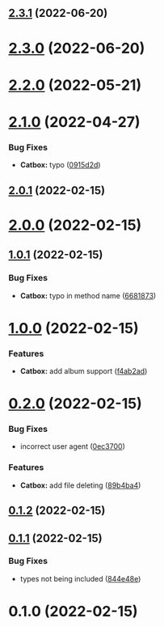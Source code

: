 ## [2.3.1](https://github.com/depthbomb/node-catbox/compare/2.2.0...2.3.1) (2022-06-20)



# [2.3.0](https://github.com/depthbomb/node-catbox/compare/2.2.0...2.3.0) (2022-06-20)



# [2.2.0](https://github.com/depthbomb/node-catbox/compare/2.1.0...2.2.0) (2022-05-21)



# [2.1.0](https://github.com/depthbomb/node-catbox/compare/2.0.1...2.1.0) (2022-04-27)


### Bug Fixes

* **Catbox:** typo ([0915d2d](https://github.com/depthbomb/node-catbox/commit/0915d2ddfef6c2e95aaa7fb6a2b3bc5b9b287260))



## [2.0.1](https://github.com/depthbomb/node-catbox/compare/2.0.0...2.0.1) (2022-02-15)



# [2.0.0](https://github.com/depthbomb/node-catbox/compare/1.0.1...2.0.0) (2022-02-15)



## [1.0.1](https://github.com/depthbomb/node-catbox/compare/1.0.0...1.0.1) (2022-02-15)


### Bug Fixes

* **Catbox:** typo in method name ([6681873](https://github.com/depthbomb/node-catbox/commit/6681873cbae3b5803db551c7d74877ea59760687))



# [1.0.0](https://github.com/depthbomb/node-catbox/compare/0.2.0...1.0.0) (2022-02-15)


### Features

* **Catbox:** add album support ([f4ab2ad](https://github.com/depthbomb/node-catbox/commit/f4ab2ad1a8faca089ad6a6817110fc35681a0050))



# [0.2.0](https://github.com/depthbomb/node-catbox/compare/0.1.2...0.2.0) (2022-02-15)


### Bug Fixes

* incorrect user agent ([0ec3700](https://github.com/depthbomb/node-catbox/commit/0ec370006aca9c772ed6e4b8066b3c9dd11e0c96))


### Features

* **Catbox:** add file deleting ([89b4ba4](https://github.com/depthbomb/node-catbox/commit/89b4ba4a23fc0e7fc735c05c010f1bac5e5fefa1))



## [0.1.2](https://github.com/depthbomb/node-catbox/compare/0.1.1...0.1.2) (2022-02-15)



## [0.1.1](https://github.com/depthbomb/node-catbox/compare/0.1.0...0.1.1) (2022-02-15)


### Bug Fixes

* types not being included ([844e48e](https://github.com/depthbomb/node-catbox/commit/844e48eb2ceba6f4c22ae577814a0c7f1ab623b2))



# 0.1.0 (2022-02-15)



